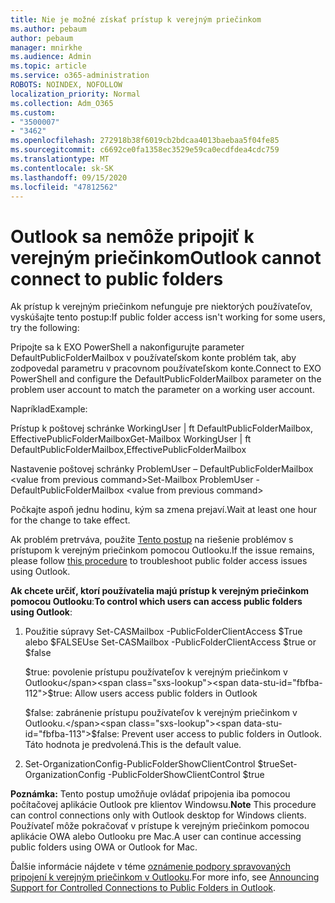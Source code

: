 ```yaml
---
title: Nie je možné získať prístup k verejným priečinkom
ms.author: pebaum
author: pebaum
manager: mnirkhe
ms.audience: Admin
ms.topic: article
ms.service: o365-administration
ROBOTS: NOINDEX, NOFOLLOW
localization_priority: Normal
ms.collection: Adm_O365
ms.custom:
- "3500007"
- "3462"
ms.openlocfilehash: 272918b38f6019cb2bdcaa4013baebaa5f04fe85
ms.sourcegitcommit: c6692ce0fa1358ec3529e59ca0ecdfdea4cdc759
ms.translationtype: MT
ms.contentlocale: sk-SK
ms.lasthandoff: 09/15/2020
ms.locfileid: "47812562"
---
```

# <a name="outlook-cannot-connect-to-public-folders"></a><span data-ttu-id="fbfba-102">Outlook sa nemôže pripojiť k verejným priečinkom</span><span class="sxs-lookup"><span data-stu-id="fbfba-102">Outlook cannot connect to public folders</span></span>

<span data-ttu-id="fbfba-103">Ak prístup k verejným priečinkom nefunguje pre niektorých používateľov, vyskúšajte tento postup:</span><span class="sxs-lookup"><span data-stu-id="fbfba-103">If public folder access isn't working for some users, try the following:</span></span>

<span data-ttu-id="fbfba-104">Pripojte sa k EXO PowerShell a nakonfigurujte parameter DefaultPublicFolderMailbox v používateľskom konte problém tak, aby zodpovedal parametru v pracovnom používateľskom konte.</span><span class="sxs-lookup"><span data-stu-id="fbfba-104">Connect to EXO PowerShell and configure the DefaultPublicFolderMailbox parameter on the problem user account to match the parameter on a working user account.</span></span>

<span data-ttu-id="fbfba-105">Napríklad</span><span class="sxs-lookup"><span data-stu-id="fbfba-105">Example:</span></span>

<span data-ttu-id="fbfba-106">Prístup k poštovej schránke WorkingUser | ft DefaultPublicFolderMailbox, EffectivePublicFolderMailbox</span><span class="sxs-lookup"><span data-stu-id="fbfba-106">Get-Mailbox WorkingUser | ft DefaultPublicFolderMailbox,EffectivePublicFolderMailbox</span></span>

<span data-ttu-id="fbfba-107">Nastavenie poštovej schránky ProblemUser – DefaultPublicFolderMailbox \<value from previous command></span><span class="sxs-lookup"><span data-stu-id="fbfba-107">Set-Mailbox ProblemUser -DefaultPublicFolderMailbox \<value from previous command></span></span>

<span data-ttu-id="fbfba-108">Počkajte aspoň jednu hodinu, kým sa zmena prejaví.</span><span class="sxs-lookup"><span data-stu-id="fbfba-108">Wait at least one hour for the change to take effect.</span></span>

<span data-ttu-id="fbfba-109">Ak problém pretrváva, použite [Tento postup](https://aka.ms/pfcte) na riešenie problémov s prístupom k verejným priečinkom pomocou Outlooku.</span><span class="sxs-lookup"><span data-stu-id="fbfba-109">If the issue remains, please follow [this procedure](https://aka.ms/pfcte) to troubleshoot public folder access issues using Outlook.</span></span>
 
<span data-ttu-id="fbfba-110">**Ak chcete určiť, ktorí používatelia majú prístup k verejným priečinkom pomocou Outlooku**:</span><span class="sxs-lookup"><span data-stu-id="fbfba-110">**To control which users can access public folders using Outlook**:</span></span>

1.  <span data-ttu-id="fbfba-111">Použitie súpravy Set-CASMailbox <mailboxname> -PublicFolderClientAccess $True alebo $FALSE</span><span class="sxs-lookup"><span data-stu-id="fbfba-111">Use Set-CASMailbox <mailboxname> -PublicFolderClientAccess $true or $false</span></span>  
      
    <span data-ttu-id="fbfba-112">$true: povolenie prístupu používateľov k verejným priečinkom v Outlooku</span><span class="sxs-lookup"><span data-stu-id="fbfba-112">$true: Allow users access public folders in Outlook</span></span>  
      
    <span data-ttu-id="fbfba-113">$false: zabránenie prístupu používateľov k verejným priečinkom v Outlooku.</span><span class="sxs-lookup"><span data-stu-id="fbfba-113">$false: Prevent user access to public folders in Outlook.</span></span> <span data-ttu-id="fbfba-114">Táto hodnota je predvolená.</span><span class="sxs-lookup"><span data-stu-id="fbfba-114">This is the default value.</span></span>  
        
2.  <span data-ttu-id="fbfba-115">Set-OrganizationConfig-PublicFolderShowClientControl $true</span><span class="sxs-lookup"><span data-stu-id="fbfba-115">Set-OrganizationConfig -PublicFolderShowClientControl $true</span></span>   
      
<span data-ttu-id="fbfba-116">**Poznámka:** Tento postup umožňuje ovládať pripojenia iba pomocou počítačovej aplikácie Outlook pre klientov Windowsu.</span><span class="sxs-lookup"><span data-stu-id="fbfba-116">**Note** This procedure can control connections only with Outlook desktop for Windows clients.</span></span> <span data-ttu-id="fbfba-117">Používateľ môže pokračovať v prístupe k verejným priečinkom pomocou aplikácie OWA alebo Outlooku pre Mac.</span><span class="sxs-lookup"><span data-stu-id="fbfba-117">A user can continue accessing public folders using OWA or Outlook for Mac.</span></span>
 
<span data-ttu-id="fbfba-118">Ďalšie informácie nájdete v téme [oznámenie podpory spravovaných pripojení k verejným priečinkom v Outlooku](https://aka.ms/controlpf).</span><span class="sxs-lookup"><span data-stu-id="fbfba-118">For more info, see [Announcing Support for Controlled Connections to Public Folders in Outlook](https://aka.ms/controlpf).</span></span>